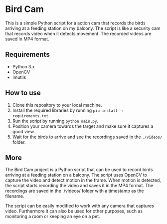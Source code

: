 # Bird Cam

This is a simple Python script for a action cam that records the birds arriving at a feeding station on my balcony. The script is like a security cam that records video when it detects movement. The recorded videos are saved in MP4 format.

## Requirements

- Python 3.x
- OpenCV
- imutils

## How to use

1. Clone this repository to your local machine.
2. Install the required libraries by running `pip install -r requirements.txt`.
3. Run the script by running `python main.py`.
4. Position your camera towards the target and make sure it captures a good view.
5. Wait for the birds to arrive and see the recordings saved in the `./videos/` folder.

## More 
The Bird Cam project is a Python script that can be used to record birds arriving at a feeding station on a balcony. The script uses OpenCV to capture the video and detect motion in the frame. When motion is detected, the script starts recording the video and saves it in the MP4 format. The recordings are saved in the ./videos/ folder with a timestamp as the filename.

The script can be easily modified to work with any camera that captures video. Furthermore it can also be used for other purposes, such as monitoring a room or keeping an eye on a pet.
